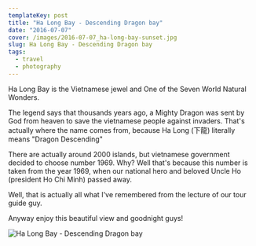 ```yaml
---
templateKey: post
title: "Ha Long Bay - Descending Dragon bay"
date: "2016-07-07"
cover: /images/2016-07-07_ha-long-bay-sunset.jpg
slug: Ha Long Bay - Descending Dragon bay
tags:
  - travel
  - photography
---
```


Ha Long Bay is the Vietnamese jewel and One of the Seven World Natural Wonders.

The legend says that thousands years ago, a Mighty Dragon was sent by God from heaven to save the vietnamese people against invaders. That's actually where the name comes from, because Ha Long (下龍) literally means "Dragon Descending"

There are actually around 2000 islands, but vietnamese government decided to choose number 1969. Why? Well that's because this number is taken from the year 1969, when our national hero and beloved Uncle Ho (president Ho Chi Minh) passed away.

Well, that is actually all what I've remembered from the lecture of our tour guide guy.

Anyway enjoy this beautiful view and goodnight guys!

![Ha Long Bay - Descending Dragon bay](/img/2016-07-07_ha-long-bay-sunset.jpg 'Ha Long Bay - Descending Dragon bay')